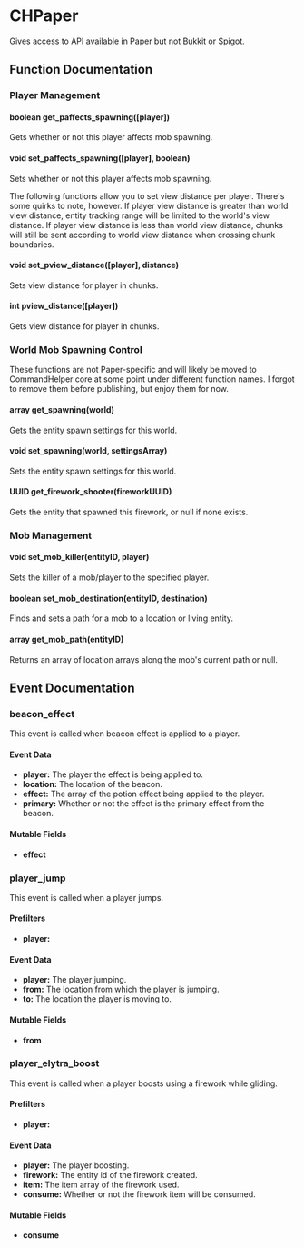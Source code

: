 # CHPaper

Gives access to API available in Paper but not Bukkit or Spigot.

## Function Documentation

### Player Management
#### boolean get_paffects_spawning([player])
Gets whether or not this player affects mob spawning.

#### void set_paffects_spawning([player], boolean)
Sets whether or not this player affects mob spawning.

The following functions allow you to set view distance per player. There's some quirks to note, however. If player view distance is greater than world view distance, entity tracking range will be limited to the world's view distance. If player view distance is less than world view distance, chunks will still be sent according to world view distance when crossing chunk boundaries.

#### void set_pview_distance([player], distance)
Sets view distance for player in chunks.

#### int pview_distance([player])
Gets view distance for player in chunks.

### World Mob Spawning Control
These functions are not Paper-specific and will likely be moved to CommandHelper core at some point under different function names. I forgot to remove them before publishing, but enjoy them for now.

#### array get_spawning(world)
Gets the entity spawn settings for this world.

#### void set_spawning(world, settingsArray)
Sets the entity spawn settings for this world.

#### UUID get_firework_shooter(fireworkUUID)
Gets the entity that spawned this firework, or null if none exists.

### Mob Management

#### void set_mob_killer(entityID, player)
Sets the killer of a mob/player to the specified player.

#### boolean set_mob_destination(entityID, destination)
Finds and sets a path for a mob to a location or living entity.

#### array get_mob_path(entityID)
Returns an array of location arrays along the mob's current path or null.

## Event Documentation

### beacon_effect

This event is called when beacon effect is applied to a player.

#### Event Data

* **player:** The player the effect is being applied to.
* **location:** The location of the beacon.
* **effect:** The array of the potion effect being applied to the player.
* **primary:** Whether or not the effect is the primary effect from the beacon.

#### Mutable Fields

* **effect**

### player_jump

This event is called when a player jumps.

#### Prefilters

* **player:** <string match>

#### Event Data

* **player:** The player jumping.
* **from:** The location from which the player is jumping.
* **to:** The location the player is moving to.

#### Mutable Fields

* **from**

### player_elytra_boost

This event is called when a player boosts using a firework while gliding.

#### Prefilters

* **player:** <string match>

#### Event Data

* **player:** The player boosting.
* **firework:** The entity id of the firework created.
* **item:** The item array of the firework used.
* **consume:** Whether or not the firework item will be consumed.

#### Mutable Fields

* **consume**

